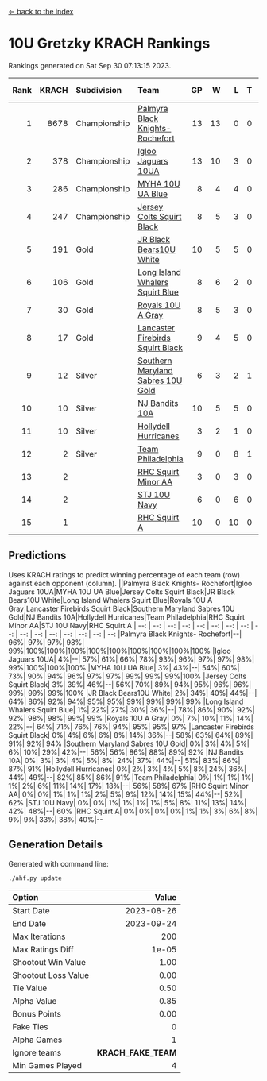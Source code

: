 [<- back to the index](readme.md)
# 10U Gretzky KRACH Rankings
Rankings generated on Sat Sep 30 07:13:15 2023.

Rank|KRACH|Subdivision|Team|GP|W|L|T|OTW|OTL|SoS|Exp Wins|Win Diff
---:|---:|:---|:---|---:|---:|---:|---:|---:|---:|---:|---:|---:
1|8678|Championship|[Palmyra Black Knights- Rochefort](https://gamesheetstats.com/seasons/3659/teams/140260/schedule)|13|13|0|0|0|0|110|13.8|-0.0
2|378|Championship|[Igloo Jaguars 10UA](https://gamesheetstats.com/seasons/3659/teams/140253/schedule)|13|10|3|0|0|1|139|10.9|0.0
3|286|Championship|[MYHA 10U UA Blue](https://gamesheetstats.com/seasons/3659/teams/140258/schedule)|8|4|4|0|0|0|2083|4.8|-0.0
4|247|Championship|[Jersey Colts Squirt Black](https://gamesheetstats.com/seasons/3659/teams/140254/schedule)|8|5|3|0|0|0|1096|5.9|0.0
5|191|Gold|[JR Black Bears10U White](https://gamesheetstats.com/seasons/3659/teams/140255/schedule)|10|5|5|0|1|0|2474|5.9|0.0
6|106|Gold|[Long Island Whalers Squirt Blue](https://gamesheetstats.com/seasons/3659/teams/140257/schedule)|8|6|2|0|0|0|998|6.9|0.0
7|30|Gold|[Royals 10U A Gray](https://gamesheetstats.com/seasons/3659/teams/140262/schedule)|8|5|3|0|0|0|46|5.9|0.0
8|17|Gold|[Lancaster Firebirds Squirt Black](https://gamesheetstats.com/seasons/3659/teams/140256/schedule)|9|4|5|0|0|0|949|4.9|0.0
9|12|Silver|[Southern Maryland Sabres 10U Gold](https://gamesheetstats.com/seasons/3659/teams/140263/schedule)|6|3|2|1|0|0|23|4.4|0.0
10|10|Silver|[NJ Bandits 10A](https://gamesheetstats.com/seasons/3659/teams/140259/schedule)|10|5|5|0|0|0|59|5.9|0.0
11|10|Silver|[Hollydell Hurricanes](https://gamesheetstats.com/seasons/3659/teams/140220/schedule)|3|2|1|0|0|0|9|2.9|0.0
12|2|Silver|[Team Philadelphia](https://gamesheetstats.com/seasons/3659/teams/140265/schedule)|9|0|8|1|0|0|948|1.4|0.0
13|2||[RHC Squirt Minor AA](https://gamesheetstats.com/seasons/3659/teams/140224/schedule)|3|0|3|0|0|0|100|0.9|0.0
14|2||[STJ 10U Navy](https://gamesheetstats.com/seasons/3659/teams/140264/schedule)|6|0|6|0|0|0|1335|0.9|0.0
15|1||[RHC Squirt A](https://gamesheetstats.com/seasons/3659/teams/140261/schedule)|10|0|10|0|0|0|103|0.9|0.0

## Predictions
Uses KRACH ratings to predict winning percentage of each team (row) against each opponent (column).
||Palmyra Black Knights- Rochefort|Igloo Jaguars 10UA|MYHA 10U UA Blue|Jersey Colts Squirt Black|JR Black Bears10U White|Long Island Whalers Squirt Blue|Royals 10U A Gray|Lancaster Firebirds Squirt Black|Southern Maryland Sabres 10U Gold|NJ Bandits 10A|Hollydell Hurricanes|Team Philadelphia|RHC Squirt Minor AA|STJ 10U Navy|RHC Squirt A
| --: | --: | --: | --: | --: | --: | --: | --: | --: | --: | --: | --: | --: | --: | --: | --: 
|Palmyra Black Knights- Rochefort|--| 96%| 97%| 97%| 98%| 99%|100%|100%|100%|100%|100%|100%|100%|100%|100%
|Igloo Jaguars 10UA|  4%|--| 57%| 61%| 66%| 78%| 93%| 96%| 97%| 97%| 98%| 99%|100%|100%|100%
|MYHA 10U UA Blue|  3%| 43%|--| 54%| 60%| 73%| 90%| 94%| 96%| 97%| 97%| 99%| 99%| 99%|100%
|Jersey Colts Squirt Black|  3%| 39%| 46%|--| 56%| 70%| 89%| 94%| 95%| 96%| 96%| 99%| 99%| 99%|100%
|JR Black Bears10U White|  2%| 34%| 40%| 44%|--| 64%| 86%| 92%| 94%| 95%| 95%| 99%| 99%| 99%| 99%
|Long Island Whalers Squirt Blue|  1%| 22%| 27%| 30%| 36%|--| 78%| 86%| 90%| 92%| 92%| 98%| 98%| 99%| 99%
|Royals 10U A Gray|  0%|  7%| 10%| 11%| 14%| 22%|--| 64%| 71%| 76%| 76%| 94%| 95%| 95%| 97%
|Lancaster Firebirds Squirt Black|  0%|  4%|  6%|  6%|  8%| 14%| 36%|--| 58%| 63%| 64%| 89%| 91%| 92%| 94%
|Southern Maryland Sabres 10U Gold|  0%|  3%|  4%|  5%|  6%| 10%| 29%| 42%|--| 56%| 56%| 86%| 88%| 89%| 92%
|NJ Bandits 10A|  0%|  3%|  3%|  4%|  5%|  8%| 24%| 37%| 44%|--| 51%| 83%| 86%| 87%| 91%
|Hollydell Hurricanes|  0%|  2%|  3%|  4%|  5%|  8%| 24%| 36%| 44%| 49%|--| 82%| 85%| 86%| 91%
|Team Philadelphia|  0%|  1%|  1%|  1%|  1%|  2%|  6%| 11%| 14%| 17%| 18%|--| 56%| 58%| 67%
|RHC Squirt Minor AA|  0%|  0%|  1%|  1%|  1%|  2%|  5%|  9%| 12%| 14%| 15%| 44%|--| 52%| 62%
|STJ 10U Navy|  0%|  0%|  1%|  1%|  1%|  1%|  5%|  8%| 11%| 13%| 14%| 42%| 48%|--| 60%
|RHC Squirt A|  0%|  0%|  0%|  0%|  1%|  1%|  3%|  6%|  8%|  9%|  9%| 33%| 38%| 40%|--

## Generation Details

Generated with command line:
```
./ahf.py update
```

| Option | Value |
| :----- | ----: |
| Start Date | 2023-08-26 |
| End Date | 2023-09-24 |
| Max Iterations | 200 |
| Max Ratings Diff | 1e-05 |
| Shootout Win Value | 1.00 |
| Shootout Loss Value | 0.00 |
| Tie Value | 0.50 |
| Alpha Value | 0.85 |
| Bonus Points | 0.00 |
| Fake Ties | 0 |
| Alpha Games | 1 |
| Ignore teams | __KRACH_FAKE_TEAM__ |
| Min Games Played | 4 |

